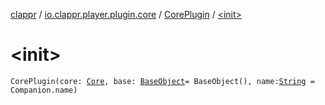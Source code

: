 [clappr](../../index.md) / [io.clappr.player.plugin.core](../index.md) / [CorePlugin](index.md) / [&lt;init&gt;](./-init-.md)

# &lt;init&gt;

`CorePlugin(core: `[`Core`](../../io.clappr.player.components/-core/index.md)`, base: `[`BaseObject`](../../io.clappr.player.base/-base-object/index.md)` = BaseObject(), name: `[`String`](https://kotlinlang.org/api/latest/jvm/stdlib/kotlin/-string/index.html)` = Companion.name)`